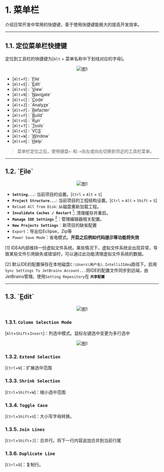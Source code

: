 # 1. 菜单栏

介绍日常开发中常用的快捷键，善于使用快捷键能极大的提高开发效率。

---
## 1.1. 定位菜单栏快捷键

定位到工具栏的快捷键为[`Alt` + 菜单名称中下划线对应的字母]。

<div align="center"><img src="./images/100/0.png" alt="图1"/></div>

* [`Alt`+`F`] : \`<u>F</u>ile\`
* [`Alt`+`E`] : \`<u>E</u>dit\`
* [`Alt`+`V`] : \`<u>V</u>iew\`
* [`Alt`+`N`] : \`<u>N</u>avigate\`
* [`Alt`+`C`] : \`<u>C</u>ode\`
* [`Alt`+`Z`] : \`Analy<u>z</u>e\`
* [`Alt`+`F`] : \`<u>R</u>efacter\`
* [`Alt`+`F`] : \`<u>B</u>uild\`
* [`Alt`+`U`] : \`R<u>u</u>n\`
* [`Alt`+`T`] : \`<u>T</u>ools\`
* [`Alt`+`S`] : \`VC<u>S</u>\`
* [`Alt`+`W`] : \`<u>W</u>indow\`
* [`Alt`+`H`] : \`<u>H</u>elp\`

> 菜单栏定位之后，使用键盘`<-`和`->`向左或向右切换到邻近的工具栏菜单。

---
## 1.2. \`<u>F</u>ile\`

<div align="center"><img src="./images/100/1.png" alt="图1"/></div>

* **`Setting...`**: 当前项目的设置。[`Ctrl` + `Alt` + `S`]
* **`Project Structure...`**: 当前项目的工程结构设置。[`Ctrl` + `Alt` + `Shift` + `S`]
* `Reload All from Disk`: 从磁盘重新加载工程。
* **`Invalidate Caches / Restart`** [<sup>1</sup>](#refer-anchar-1): 清理缓存并重启。
* **`Manage IDE Settings`** [<sup>2</sup>](#refer-anchar-1)：管理编辑器相关配置。
* **`New Projects Settings`**：新项目的缺省配置
* `Export`：导出位Eclipse，Zip等
* `Power Save Mode`：省电模式。**开启之后例如代码提示等功能将失效**

<div id="refer-anchar-1"></div>
[1] IDEA内部维持一份虚拟文件系统。某些情况下，虚拟文件系统会出现异常，导致某些文件引用缺失或错误时，可以通过此功能清理虚拟文件系统的数据。

[2] 默认IDE的配置保存在本地磁盘`C:\Users\用户名\.IntelliJIdea`路径下。启用`Sync Settings To JetBrains Account...`将IDE的配置文件同步到远端，由JetBrains管理。使用`Setting Repository`在 **`共享配置`**

---
## 1.3. \`<u>E</u>dit\`
<div align="center"><img src="./images/100/2.png" alt="图1"/></div>

### 1.3.1. `Column Selection Mode`

[`Alt`+`Shift`+`Insert`]：列选中模式。鼠标左键选中变更为多行选中

<div align="center"><img src="./images/100/3.gif" alt="图1"/></div>


### 1.3.2. `Extend Selection`

[`Ctrl`+`W`]：扩展选中范围

### 1.3.3. `Shrink Selection`
[`Ctrl`+`Shift`+`W`]：缩小选中范围
### 1.3.4. `Toggle Case`
[`Ctrl`+`Shift`+`U`]：大小写字母转换。
### 1.3.5. `Join Lines`
[`Ctrl`+`Shift`+`J`]：合并行。将下一行内容追加合并到当前行尾
### 1.3.6. `Duplicate Line`
[`Ctrl`+`D`]：复制行。


